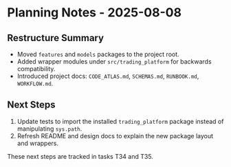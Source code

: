 # Planning Notes - 2025-08-08

## Restructure Summary
- Moved `features` and `models` packages to the project root.
- Added wrapper modules under `src/trading_platform` for backwards compatibility.
- Introduced project docs: `CODE_ATLAS.md`, `SCHEMAS.md`, `RUNBOOK.md`, `WORKFLOW.md`.

## Next Steps
1. Update tests to import the installed `trading_platform` package instead of manipulating `sys.path`.
2. Refresh README and design docs to explain the new package layout and wrappers.

These next steps are tracked in tasks T34 and T35.
